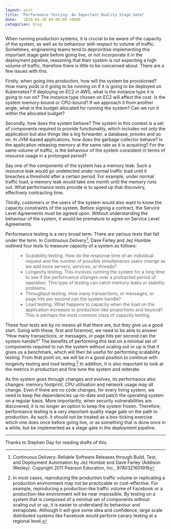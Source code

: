 ```yaml
---
layout: post
title: "Performance Testing: An Important Quality Stage Gate"
date:   2024-04-30 09:00:00 +0000
categories: blog
---
```


When running production systems, it is crucial to be aware of the capacity of the system, as well as its behaviour with respect to volume of traffic.  Sometimes, engineering teams tend to deprioritise implementing this important stage gate before going live, or not incorporate it in the deployment pipeline, reasoning that their system is not expecting a high volume of traffic, therefore there is little to be concerned about.  There are a few issues with this.

Firstly, when going into production, how will the system be provisioned?  How many pods is it going to be running on if it is going to be deployed on Kubernetes?  If deploying on EC2 in AWS, what is the instance type it is going to run on?  The instance type chosen on EC2 will affect the cost.  Is the system memory-bound or CPU-bound?  If we approach it from another angle, what is the budget allocated for running the system?  Can we run it within the allocated budget?

Secondly, how does the system behave?  The system in this context is a set of components required to provide functionality, which includes not only the application but also things like a log forwarder, a database, proxies and so on.  In JVM-based applications, how does the garbage collector behave?  Is the application releasing memory at the same rate as it is acquiring?  For the same volume of traffic, is the behaviour of the system consistent in terms of resource usage in a prolonged period?

Say one of the components of the system has a memory leak.  Such a resource leak would go undetected under normal traffic load until it breaches a threshold after a certain period.  For example, under normal traffic load, a memory leak would take one month until the memory runs out.  What performance tests provide is to speed up that discovery, effectively contracting time.

Thirdly, customers or the users of the system would also want to know the capacity constraints of the system.  Before signing a contract, the Service Level Agreements must be agreed upon.  Without understanding the behaviour of the system, it would be premature to agree on Service Level Agreements.

Performance testing is a very broad term.  There are various tests that fall under the term.  In _Continuous Delivery_[^1], Dave Farley and Jez Humble outlined four tests to measure capacity of a system as follows:

> * Scalability testing. How do the response time of an individual request and the number of possible simultaneous users change as we add more servers, services, or threads?
> * Longevity testing. This involves running the system for a long time to see if the performance changes over a protracted period of operation. This type of testing can catch memory leaks or stability problems.
> * Throughput testing. How many transactions, or messages, or page hits per second can the system handle?
> * Load testing. What happens to capacity when the load on the application increases to production-like proportions and beyond? This is perhaps the most common class of capacity testing.

These four tests are by no means all that there are, but they give us a good start.  Going with these, first and foremost, we need to be able to answer “How many transactions, or messages, or page hits per second can the system handle?”  The benefits of performing this test on a minimal set of components required to run the system without scaling out or up is that it gives us a benchmark, which will then be useful for performing scalability testing.  From that point on, we will be in a good position to continue with longevity testing and load testing.[^2]  In addition, it is also important to look at the metrics in production and fine tune the system and reiterate.

As the system goes through changes and evolves, its performance also changes: memory footprint, CPU utilisation and network usage may all change.  Even if there are no code changes, for every living system, we need to keep the dependencies up-to-date and patch the operating system on a regular basis.  More importantly, when security vulnerabilities are discovered, it is no longer an option to keep the system frozen.  Therefore, performance testing is a very important quality stage gate on the path to production.  As such, it should not be treated as a box-ticking exercise which one does once before going live, or as something that is done once in a while, but be implemented as a stage gate in the deployment pipeline.

---

Thanks to Stephen Day for reading drafts of this.


[^1]: Continuous Delivery: Reliable Software Releases through Build, Test, and Deployment Automation by Jez Humble and Dave Farley (Addison Wesley). Copyright 2011 Pearson Education, Inc., 9780321601919

[^2]: In most cases, reproducing the production traffic volume or replicating a production environment may not be practicable or cost-effective.  For example, reproducing a production-like traffic volume of Facebook or a production-like environment will be near impossible.  By testing on a system that is composed of a minimal set of components without scaling out or up, it is easier to understand its behaviour and extrapolate.  Although it will give some idea and confidence, large scale distributed systems like Facebook would perform canary testing at a regional level.

